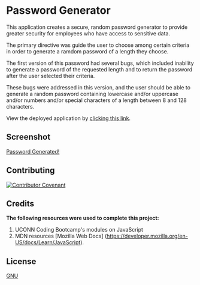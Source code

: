# Password Generator

This application creates a secure, random password generator to provide greater security for employees who have access to sensitive data.

The primary directive was guide the user to choose among certain criteria in order to generate a ramdom password of a length they choose.

The first version of this password had several bugs, which included inability to generate a password of the requested length and to return the password after the user selected their criteria.

These bugs were addressed in this version, and the user should be able to generate a random password containing lowercase and/or uppercase and/or numbers and/or special characters of a length between 8 and 128 characters.

View the deployed application by [clicking this link](https://tresha-gaye.github.io/TGUpasswd-gen/).

## Screenshot
[Password Generated!](./assets/images/pwgen-works.jpg)

## Contributing

[![Contributor Covenant](https://img.shields.io/badge/Contributor%20Covenant-2.1-4baaaa.svg)](code_of_conduct.md)

## Credits

**The following resources were used to complete this project:**
1. UCONN Coding Bootcamp's modules on JavaScript
2. MDN resources [Mozilla Web Docs] (https://developer.mozilla.org/en-US/docs/Learn/JavaScript).

## License
[GNU](https://opensource.org/licenses/GPL-3.0)


